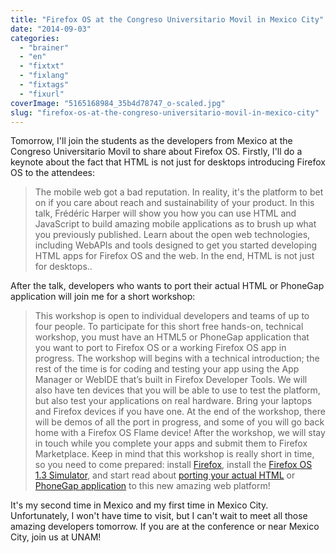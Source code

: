 ```yaml
---
title: "Firefox OS at the Congreso Universitario Movil in Mexico City"
date: "2014-09-03"
categories: 
  - "brainer"
  - "en"
  - "fixtxt"
  - "fixlang"
  - "fixtags"
  - "fixurl"
coverImage: "5165168984_35b4d78747_o-scaled.jpg"
slug: "firefox-os-at-the-congreso-universitario-movil-in-mexico-city"
---
```


Tomorrow, I'll join the students as the developers from Mexico at the Congreso Universitario Movil to share about Firefox OS. Firstly, I'll do a keynote about the fact that HTML is not just for desktops introducing Firefox OS to the attendees:

> The mobile web got a bad reputation. In reality, it's the platform to bet on if you care about reach and sustainability of your product. In this talk, Frédéric Harper will show you how you can use HTML and JavaScript to build amazing mobile applications as to brush up what you previously published. Learn about the open web technologies, including WebAPIs and tools designed to get you started developing HTML apps for Firefox OS and the web. In the end, HTML is not just for desktops..

After the talk, developers who wants to port their actual HTML or PhoneGap application will join me for a short workshop:

> This workshop is open to individual developers and teams of up to four people. To participate for this short free hands-on, technical workshop, you must have an HTML5 or PhoneGap application that you want to port to Firefox OS or a working Firefox OS app in progress. The workshop will begins with a technical introduction; the rest of the time is for coding and testing your app using the App Manager or WebIDE that’s built in Firefox Developer Tools. We will also have ten devices that you will be able to use to test the platform, but also test your applications on real hardware. Bring your laptops and Firefox devices if you have one. At the end of the workshop, there will be demos of all the port in progress, and some of you will go back home with a Firefox OS Flame device! After the workshop, we will stay in touch while you complete your apps and submit them to Firefox Marketplace. Keep in mind that this workshop is really short in time, so you need to come prepared: install [Firefox](https://www.mozilla.org/en-US/firefox/new/ "Download Firefox"), install the [Firefox OS 1.3 Simulator](https://ftp.mozilla.org/pub/mozilla.org/labs/fxos-simulator/ "Download the Firefox OS 1.3 simulator"), and start read about [porting your actual HTML](https://developer.mozilla.org/en-US/Apps "General Firefox OS documentation") or [PhoneGap application](https://hacks.mozilla.org/2014/02/building-cordova-apps-for-firefox-os/ "Documentation on porting PhoneGap application to Firefox OS") to this new amazing web platform!

It's my second time in Mexico and my first time in Mexico City. Unfortunately, I won't have time to visit, but I can't wait to meet all those amazing developers tomorrow. If you are at the conference or near Mexico City, join us at UNAM!
